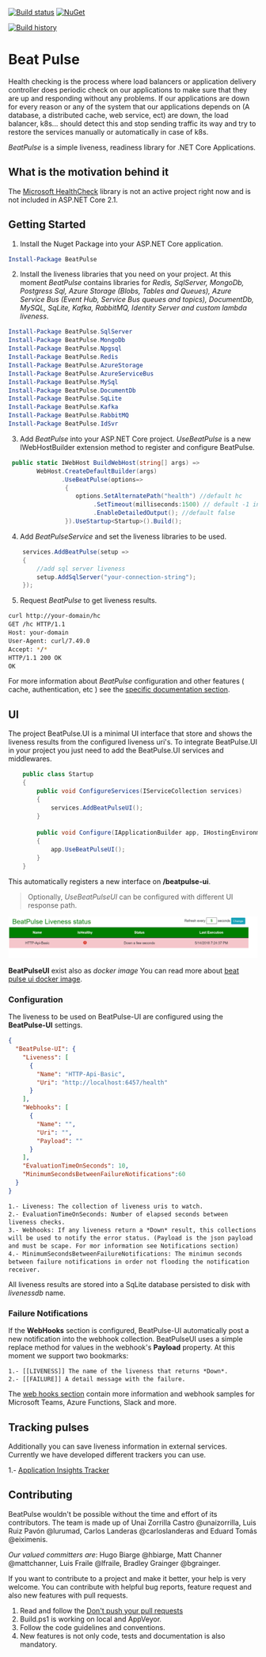 [![Build status](https://ci.appveyor.com/api/projects/status/fqcak0q6q83f730c?svg=true)](https://ci.appveyor.com/project/Xabaril/beatpulse) [![NuGet](https://img.shields.io/nuget/v/BeatPulse.svg)](https://www.nuget.org/packages/BeatPulse/)

[![Build history](https://buildstats.info/appveyor/chart/xabaril/beatpulse)](https://ci.appveyor.com/project/xabaril/beatpulse/history)

# Beat Pulse

Health checking is the process where load balancers or application delivery controller does periodic check on our applications to make sure that they are up and responding without any problems. If our applications are down for every reason or any of the system that our applications depends on (A database, a distributed cache, web service, ect) are down, the load balancer, k8s... should detect this and stop sending traffic its way and try to restore the services manually or automatically in case of k8s.

*BeatPulse* is a simple liveness, readiness library for .NET Core Applications. 

## What is the motivation behind it

The [Microsoft HealthCheck](https://github.com/dotnet-architecture/HealthChecks) library is not an active project right now and is not included  in ASP.NET Core 2.1.

## Getting Started

1. Install the Nuget Package into your ASP.NET Core application.

``` PowerShell
Install-Package BeatPulse
```

2. Install the liveness libraries that you need on your project. At this moment *BeatPulse* contains libraries for *Redis, SqlServer, MongoDb, Postgress Sql, Azure Storage (Blobs, Tables and Queues), Azure Service Bus (Event Hub, Service Bus queues and topics), DocumentDb, MySQL, SqLite, Kafka, RabbitMQ, Identity Server and custom lambda liveness*.

``` PowerShell
Install-Package BeatPulse.SqlServer
Install-Package BeatPulse.MongoDb
Install-Package BeatPulse.Npgsql
Install-Package BeatPulse.Redis
Install-Package BeatPulse.AzureStorage
Install-Package BeatPulse.AzureServiceBus
Install-Package BeatPulse.MySql
Install-Package BeatPulse.DocumentDb
Install-Package BeatPulse.SqLite
Install-Package BeatPulse.Kafka
Install-Package BeatPulse.RabbitMQ
Install-Package BeatPulse.IdSvr
```

3. Add *BeatPulse* into your ASP.NET Core project. *UseBeatPulse* is a new IWebHostBuilder extension method to register and configure BeatPulse.

``` csharp
 public static IWebHost BuildWebHost(string[] args) =>
        WebHost.CreateDefaultBuilder(args)
               .UseBeatPulse(options=>
                {
                   options.SetAlternatePath("health") //default hc
                        .SetTimeout(milliseconds:1500) // default -1 infinitely
                        .EnableDetailedOutput(); //default false
                }).UseStartup<Startup>().Build();
```

4. Add *BeatPulseService* and set the liveness libraries to be used.

``` csharp
    services.AddBeatPulse(setup =>
    {
        //add sql server liveness
        setup.AddSqlServer("your-connection-string");
    });
```

5. Request *BeatPulse* to get liveness results.

``` bash
curl http://your-domain/hc 
GET /hc HTTP/1.1
Host: your-domain
User-Agent: curl/7.49.0
Accept: */*
HTTP/1.1 200 OK
OK
```

For more information about *BeatPulse* configuration and other features ( cache, authentication, etc ) see the [specific documentation section](./doc/beatpulse.md).

## UI

The project BeatPulse.UI is a minimal UI interface that store and shows the liveness results from the configured liveness uri's. To integrate BeatPulse.UI in your project you just need to add the BeatPulse.UI services and middlewares.

```csharp
    public class Startup
    {       
        public void ConfigureServices(IServiceCollection services)
        {
            services.AddBeatPulseUI();
        }

        public void Configure(IApplicationBuilder app, IHostingEnvironment env)
        {
            app.UseBeatPulseUI();
        }
    }
```

This automatically registers a new interface on **/beatpulse-ui**. 

> Optionally, *UseBeatPulseUI* can be configured with different UI response path.

![BeatPulseUI](./doc/BeatPulseUI-1.PNG)

**BeatPulseUI** exist also as *docker image*  You can read more about [beat pulse ui docker image](./doc/ui-docker.md).

### Configuration

The liveness to be used on BeatPulse-UI are configured using the **BeatPulse-UI** settings.

```json
{
  "BeatPulse-UI": {
    "Liveness": [
      {
        "Name": "HTTP-Api-Basic",
        "Uri": "http://localhost:6457/health"
      }
    ],
    "Webhooks": [
      {
        "Name": "",
        "Uri": "",
        "Payload": ""
      }
    ],
    "EvaluationTimeOnSeconds": 10,
    "MinimumSecondsBetweenFailureNotifications":60
  }
}
```

    1.- Liveness: The collection of liveness uris to watch.
    2.- EvaluationTimeOnSeconds: Number of elapsed seconds between liveness checks.
    3.- Webhooks: If any liveness return a *Down* result, this collections will be used to notify the error status. (Payload is the json payload and must be scape. For mor information see Notifications section)
    4.- MinimumSecondsBetweenFailureNotifications: The minimun seconds between failure notifications in order not flooding the notification receiver.

All liveness results are stored into a SqLite database persisted to disk with *livenessdb* name.

### Failure Notifications

If the **WebHooks** section is configured, BeatPulse-UI automatically post a new notification into the webhook collection. BeatPulseUI uses a simple replace method for values in the webhook's **Payload** property. At this moment we support two bookmarks:

    1.- [[LIVENESS]] The name of the liveness that returns *Down*.
    2.- [[FAILURE]] A detail message with the failure.

The [web hooks section](./doc/webhooks.md) contain more information and webhook samples for Microsoft Teams, Azure Functions, Slack and more.

## Tracking pulses

Additionally you can save liveness information in external services. Currently we have developed different trackers you can use.

1.- [Application Insights Tracker](./doc/ai-tracker.md)

## Contributing

BeatPulse wouldn't be possible without the time and effort of its contributors. The team is made up of Unai Zorrilla Castro @unaizorrilla, Luis Ruiz Pavón @lurumad, Carlos Landeras @carloslanderas and Eduard Tomás @eiximenis.

*Our valued committers are*: Hugo Biarge @hbiarge, Matt Channer @mattchanner, Luis Fraile @lfraile, Bradley Grainger @bgrainger.

If you want to contribute to a project and make it better, your help is very welcome. You can contribute with helpful bug reports, feature request and also new features with pull requests.

1. Read and follow the [Don't push your pull requests](https://www.igvita.com/2011/12/19/dont-push-your-pull-requests/)
2. Build.ps1 is working on local and AppVeyor.
3. Follow the code guidelines and conventions.
4. New features is not only code, tests and documentation is also mandatory.
